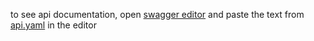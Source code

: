 to see api documentation, open [swagger editor](https://editor.swagger.io) and paste the text from [api.yaml](https://github.com/marekvks/DVWB-Zaverecka-Server/docs/api.yaml) in the editor